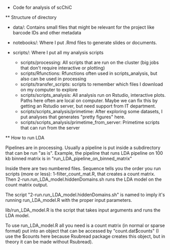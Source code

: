 * Code for analysis of scChiC

** Structure of directory

- data/: Contains small files that might be relevant for the project like barcode IDs and other metadata

- notebooks/: Where I put .Rmd files to generate slides or documents.

- scripts/: Where I put all my analysis scripts
    - scripts/processing: All scripts that are run on the cluster (big jobs that don't require interactive or plotting)
    - scripts/Rfunctions: Rfunctions often used in scripts_analysis, but also can be used in processing
    - scripts/transfer_scripts: scripts to remember which files I download on my computer to explore
    - scripts/scripts_analysis: All analysis run on Rstudio, interactive plots. Paths here often are local on computer. Maybe we can fix this by getting an Rstudio server, but need support from IT department.
    - scripts/scripts_analysis/primetime: After exploring some datasets, I put analyses that generates "pretty figures" here.
    - scripts/scripts_analysis/primetime_from_server: Primetime scripts that can run from the server 

** How to run LDA

Pipelines are in processing. Usually a pipeline is put inside a subdirectory that can be run "as is". Example, the pipeline that runs LDA pipeline on 100 kb binned matrix is in "run_LDA_pipeline_on_binned_matrix"

Inside there are two numbered files. Sequence tells you the order you run scripts (more or less): 1-filter_count_mat.R, that creates a count matrix. Then 2-run.run_LDA_model.hiddenDomains.sh runs the LDA model on the count matrix output. 

The script "2-run.run_LDA_model.hiddenDomains.sh" is named to imply it's running run_LDA_model.R with the proper input parameters.

lib/run_LDA_model.R is the script that takes input arguments and runs the LDA model. 

To use run_LDA_model.R all you need is a count matrix (in normal or sparse format) put into an object that can be accessed by "count.dat$counts" (I use the $counts here because Rsubread package creates this object, but in theory it can be made without Rsubread). 
